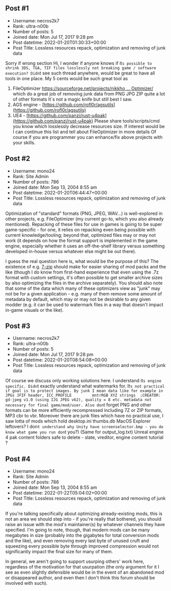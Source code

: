 ## Post #1
- Username: necros2k7
- Rank: ultra-n00b
- Number of posts: 5
- Joined date: Mon Jul 17, 2017 9:28 pm
- Post datetime: 2022-01-20T01:30:33+00:00
- Post Title: Lossless resources repack, optimization and removing of junk data

Sorry if wrong section
Hi, I wonder if anyone knows if it`s possible to shrink 3DS, TGA, TIF files losslessly not breaking game / software execution?
Didn`t see such thread anywhere, would be great to have all tools in one place.
My 5 cents would be such great tool as 
1. FileOptimizer [https://sourceforge.net/projects/nikkho ... Optimizer/](https://sourceforge.net/projects/nikkhokkho/files/FileOptimizer/) which do a great job of removing junk data from PNG JPG ZIP quite a lot of other formats
It`s not a magic knife but still best I saw.
2. AGS engine - [https://github.com/rofl0r/agsutils](https://github.com/rofl0r/agsutils)
3. UE4 - [https://github.com/panzi/rust-u4pak](https://github.com/panzi/rust-u4pak)
Please share tools/scripts/cmd you know which losslessly decrease resources size.
If interest would be I can continue this list and tell about FileOptimizer in more details
Of course if you are programmer you can enhance/fix above projects with your skills.
## Post #2
- Username: mono24
- Rank: Site Admin
- Number of posts: 786
- Joined date: Mon Sep 13, 2004 8:55 am
- Post datetime: 2022-01-20T06:44:47+00:00
- Post Title: Lossless resources repack, optimization and removing of junk data

Optimization of "standard" formats (PNG, JPEG, WAV...) is well-explored in other projects, e.g. FileOptimizer (my current go-to, which you also already mentioned). Repacking of these files for use in games is going to be super game-specific - for one, it relies on repacking even being possible with current knowledge/tooling; beyond that, optimized files may or may not work (it depends on how the format support is implemented in the game engine, especially whether it uses an off-the-shelf library versus something developed in-house versus whatever else might be out there).

I guess the real question here is, what would be the purpose of this? The existence of e.g. [7-zip](https://www.7-zip.org/) should make for easier sharing of mod packs and the like (though I do know from first-hand experience that even using the .7z format with custom settings, it's often possible to get smaller archive sizes by also optimizing the files in the archive separately). You should also note that some of the data which many of these optimizers view as "junk" may not be for a given application - e.g. many of them remove some amount of metadata by default, which may or may not be desirable to any given modder (e.g. it can be used to watermark files in a way that doesn't impact in-game visuals or the like).
## Post #3
- Username: necros2k7
- Rank: ultra-n00b
- Number of posts: 5
- Joined date: Mon Jul 17, 2017 9:28 pm
- Post datetime: 2022-01-20T08:54:08+00:00
- Post Title: Lossless resources repack, optimization and removing of junk data

Of course we discuss only working solutions here. I understand it`s engine specific. Didn`t exactly understand what watermarks for. It`s not practical if goal is to protect images. By junk I mean data like for example in JPGs JFIF header, ICC_PROFILE         mntrRGB XYZ strings  ;CREATOR: gd-jpeg v1.0 (using IJG JPEG v62), quality = 8 etc. metadata not necessary for final game/mod/user. Also don`t forget PNG and other formats can be more efficiently recompressed including 7Z or ZIP formats, MP3 cbr to vbr.
Moreover there are junk files which have no practical use, I saw lotta of mods which hold
desktop.ini
thumbs.db
MacOS Explorer leftovers?
I don`t understand why Unity have screenselector.bmp - you do know what game you run don`t you?) (Same for output_log.txt)
Unreal engine 4 pak content folders safe to delete - slate, vreditor, engine content tutorial ?
## Post #4
- Username: mono24
- Rank: Site Admin
- Number of posts: 786
- Joined date: Mon Sep 13, 2004 8:55 am
- Post datetime: 2022-01-22T05:04:02+00:00
- Post Title: Lossless resources repack, optimization and removing of junk data

If you're talking specifically about optimizing already-existing mods, this is not an area we should step into - if you're really that bothered, you should raise an issue with the mod's maintainer(s) by whatever channels they have specified. I'm going to note, though, that modern mods can be many megabytes in size (probably into the gigabytes for total conversion mods and the like), and even removing every last byte of unused cruft and squeezing every possible byte through improved compression would not significantly impact the final size for many of them.

In general, we aren't going to support usurping others' work here, regardless of the motivation for that usurpation (the only argument for it I see as even slightly defensible would be in the event of an abandoned mod or disappeared author, and even then I don't think this forum should be involved with such).
